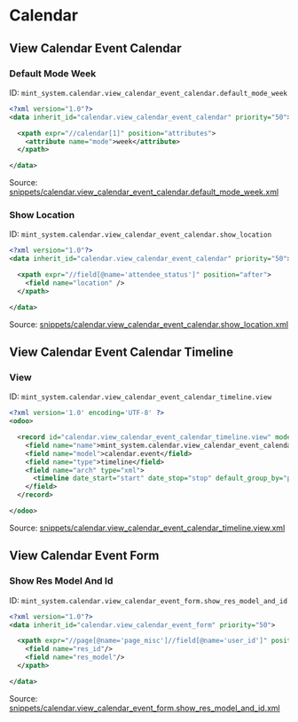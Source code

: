 # Calendar
## View Calendar Event Calendar  
### Default Mode Week  
ID: `mint_system.calendar.view_calendar_event_calendar.default_mode_week`  
```xml
<?xml version="1.0"?>
<data inherit_id="calendar.view_calendar_event_calendar" priority="50">

  <xpath expr="//calendar[1]" position="attributes">
    <attribute name="mode">week</attribute>
  </xpath>

</data>

```
Source: [snippets/calendar.view_calendar_event_calendar.default_mode_week.xml](https://github.com/Mint-System/Odoo-Build/tree/14.0/snippets/calendar.view_calendar_event_calendar.default_mode_week.xml)

### Show Location  
ID: `mint_system.calendar.view_calendar_event_calendar.show_location`  
```xml
<?xml version="1.0"?>
<data inherit_id="calendar.view_calendar_event_calendar" priority="50">

  <xpath expr="//field[@name='attendee_status']" position="after">
    <field name="location" />
  </xpath>

</data>

```
Source: [snippets/calendar.view_calendar_event_calendar.show_location.xml](https://github.com/Mint-System/Odoo-Build/tree/14.0/snippets/calendar.view_calendar_event_calendar.show_location.xml)

## View Calendar Event Calendar Timeline  
### View  
ID: `mint_system.calendar.view_calendar_event_calendar_timeline.view`  
```xml
<?xml version='1.0' encoding='UTF-8' ?>
<odoo>

  <record id="calendar.view_calendar_event_calendar_timeline.view" model="ir.ui.view">
    <field name="name">mint_system.calendar.view_calendar_event_calendar_timeline.view</field>
    <field name="model">calendar.event</field>
    <field name="type">timeline</field>
    <field name="arch" type="xml">
      <timeline date_start="start" date_stop="stop" default_group_by="partner_id" event_open_popup="true" />
    </field>
  </record>

</odoo>

```
Source: [snippets/calendar.view_calendar_event_calendar_timeline.view.xml](https://github.com/Mint-System/Odoo-Build/tree/14.0/snippets/calendar.view_calendar_event_calendar_timeline.view.xml)

## View Calendar Event Form  
### Show Res Model And Id  
ID: `mint_system.calendar.view_calendar_event_form.show_res_model_and_id`  
```xml
<?xml version="1.0"?>
<data inherit_id="calendar.view_calendar_event_form" priority="50">

  <xpath expr="//page[@name='page_misc']//field[@name='user_id']" position="after">
    <field name="res_id"/>
    <field name="res_model"/>
  </xpath>

</data>
```
Source: [snippets/calendar.view_calendar_event_form.show_res_model_and_id.xml](https://github.com/Mint-System/Odoo-Build/tree/14.0/snippets/calendar.view_calendar_event_form.show_res_model_and_id.xml)

